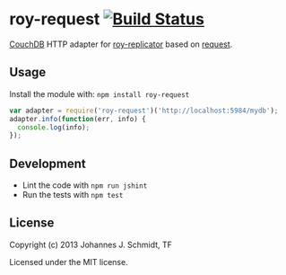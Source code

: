 roy-request [![Build Status](https://secure.travis-ci.org/jo/roy-request.png?branch=master)](http://travis-ci.org/jo/roy-request)
===========
[CouchDB](http://couchdb.apache.org/) HTTP adapter for [roy-replicator](https://github.com/jo/roy-replicator) based on
[request](https://github.com/mikeal/request).

Usage
-----
Install the module with: `npm install roy-request`

```js
var adapter = require('roy-request')('http://localhost:5984/mydb');
adapter.info(function(err, info) {
  console.log(info);
});
```

Development
-----------
* Lint the code with `npm run jshint`
* Run the tests with `npm test`

License
-------
Copyright (c) 2013 Johannes J. Schmidt, TF

Licensed under the MIT license.
